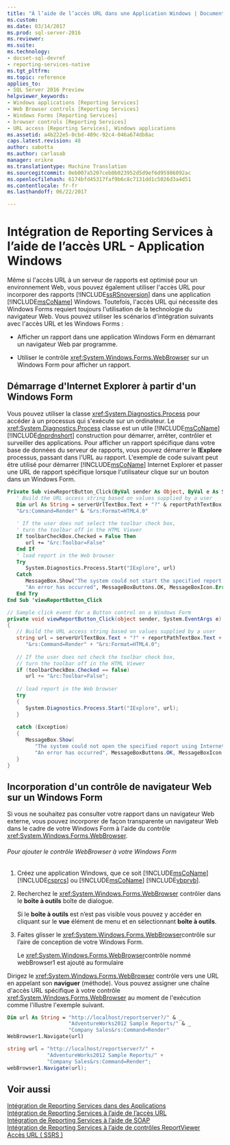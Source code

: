 ```yaml
---
title: "À l’aide de l’accès URL dans une Application Windows | Documents Microsoft"
ms.custom: 
ms.date: 03/14/2017
ms.prod: sql-server-2016
ms.reviewer: 
ms.suite: 
ms.technology:
- docset-sql-devref
- reporting-services-native
ms.tgt_pltfrm: 
ms.topic: reference
applies_to:
- SQL Server 2016 Preview
helpviewer_keywords:
- Windows applications [Reporting Services]
- Web Browser controls [Reporting Services]
- Windows Forms [Reporting Services]
- browser controls [Reporting Services]
- URL access [Reporting Services], Windows applications
ms.assetid: a4b222e5-0cbd-409c-92c4-046a674db8ac
caps.latest.revision: 48
author: sabotta
ms.author: carlasab
manager: erikre
ms.translationtype: Machine Translation
ms.sourcegitcommit: 0eb007a5207ceb0b023952d5d9ef6d95986092ac
ms.openlocfilehash: 6174bfd45317faf9b6c8c7131dd1c5026d3a4d51
ms.contentlocale: fr-fr
ms.lasthandoff: 06/22/2017

---
```

# <a name="integrating-reporting-services-using-url-access---windows-application"></a>Intégration de Reporting Services à l’aide de l’accès URL - Application Windows
  Même si l'accès URL à un serveur de rapports est optimisé pour un environnement Web, vous pouvez également utiliser l'accès URL pour incorporer des rapports [!INCLUDE[ssRSnoversion](../../includes/ssrsnoversion-md.md)] dans une application [!INCLUDE[msCoName](../../includes/msconame-md.md)] Windows. Toutefois, l'accès URL qui nécessite des Windows Forms requiert toujours l'utilisation de la technologie du navigateur Web. Vous pouvez utiliser les scénarios d'intégration suivants avec l'accès URL et les Windows Forms :  
  
-   Afficher un rapport dans une application Windows Form en démarrant un navigateur Web par programme.  
  
-   Utiliser le contrôle <xref:System.Windows.Forms.WebBrowser> sur un Windows Form pour afficher un rapport.  
  
## <a name="starting-internet-explorer-from-a-windows-form"></a>Démarrage d'Internet Explorer à partir d'un Windows Form  
 Vous pouvez utiliser la classe <xref:System.Diagnostics.Process> pour accéder à un processus qui s'exécute sur un ordinateur. Le <xref:System.Diagnostics.Process> classe est un utile [!INCLUDE[msCoName](../../includes/msconame-md.md)] [!INCLUDE[dnprdnshort](../../includes/dnprdnshort-md.md)] construction pour démarrer, arrêter, contrôler et surveiller des applications. Pour afficher un rapport spécifique dans votre base de données du serveur de rapports, vous pouvez démarrer le **IExplore** processus, passant dans l’URL au rapport. L'exemple de code suivant peut être utilisé pour démarrer [!INCLUDE[msCoName](../../includes/msconame-md.md)] Internet Explorer et passer une URL de rapport spécifique lorsque l'utilisateur clique sur un bouton dans un Windows Form.  
  
```vb  
Private Sub viewReportButton_Click(ByVal sender As Object, ByVal e As System.EventArgs) Handles viewReportButton.Click  
   ' Build the URL access string based on values supplied by a user  
   Dim url As String = serverUrlTextBox.Text + "?" & reportPathTextBox.Text & _  
   "&rs:Command=Render" & "&rs:Format=HTML4.0"  
  
   ' If the user does not select the toolbar check box,  
   ' turn the toolbar off in the HTML Viewer  
   If toolbarCheckBox.Checked = False Then  
      url += "&rc:Toolbar=False"  
   End If  
   ' load report in the Web browser  
   Try  
      System.Diagnostics.Process.Start("IExplore", url)  
   Catch  
      MessageBox.Show("The system could not start the specified report using Internet Explorer.", _  
      "An error has occurred", MessageBoxButtons.OK, MessageBoxIcon.Error)  
   End Try  
End Sub 'viewReportButton_Click  
```  
  
```csharp  
// Sample click event for a Button control on a Windows Form  
private void viewReportButton_Click(object sender, System.EventArgs e)  
{  
   // Build the URL access string based on values supplied by a user  
   string url = serverUrlTextBox.Text + "?" + reportPathTextBox.Text +  
      "&rs:Command=Render" + "&rs:Format=HTML4.0";  
  
   // If the user does not check the toolbar check box,  
   // turn the toolbar off in the HTML Viewer  
   if (toolbarCheckBox.Checked == false)  
      url += "&rc:Toolbar=False";  
  
   // load report in the Web browser  
   try  
   {  
      System.Diagnostics.Process.Start("IExplore", url);  
   }  
  
   catch (Exception)  
   {  
      MessageBox.Show(  
         "The system could not open the specified report using Internet Explorer.",   
         "An error has occurred", MessageBoxButtons.OK, MessageBoxIcon.Error);  
   }  
}  
```  
  
## <a name="embedding-a-browser-control-on-a-windows-form"></a>Incorporation d'un contrôle de navigateur Web sur un Windows Form  
 Si vous ne souhaitez pas consulter votre rapport dans un navigateur Web externe, vous pouvez incorporer de façon transparente un navigateur Web dans le cadre de votre Windows Form à l'aide du contrôle <xref:System.Windows.Forms.WebBrowser>.  
  
###### <a name="to-add-the-webbrowser-control-to-your-windows-form"></a>Pour ajouter le contrôle WebBrowser à votre Windows Form  
  
1.  Créez une application Windows, que ce soit [!INCLUDE[msCoName](../../includes/msconame-md.md)] [!INCLUDE[csprcs](../../includes/csprcs-md.md)] ou [!INCLUDE[msCoName](../../includes/msconame-md.md)] [!INCLUDE[vbprvb](../../includes/vbprvb-md.md)].  
  
2.  Recherchez le <xref:System.Windows.Forms.WebBrowser> contrôler dans le **boîte à outils** boîte de dialogue.  
  
     Si le **boîte à outils** est n’est pas visible vous pouvez y accéder en cliquant sur le **vue** élément de menu et en sélectionnant **boîte à outils**.  
  
3.  Faites glisser le <xref:System.Windows.Forms.WebBrowser>contrôle sur l’aire de conception de votre Windows Form.  
  
     Le <xref:System.Windows.Forms.WebBrowser>contrôle nommé webBrowser1 est ajouté au formulaire  
  
 Dirigez le <xref:System.Windows.Forms.WebBrowser> contrôle vers une URL en appelant son **naviguer** (méthode). Vous pouvez assigner une chaîne d'accès URL spécifique à votre contrôle <xref:System.Windows.Forms.WebBrowser> au moment de l'exécution comme l'illustre l'exemple suivant.  
  
```vb  
Dim url As String = "http://localhost/reportserver?/" & _  
                    "AdventureWorks2012 Sample Reports/" & _  
                    "Company Sales&rs:Command=Render"  
WebBrowser1.Navigate(url)  
```  
  
```csharp  
string url = "http://localhost/reportserver?/" +  
             "AdventureWorks2012 Sample Reports/" +  
             "Company Sales&rs:Command=Render";  
webBrowser1.Navigate(url);  
```  
  
## <a name="see-also"></a>Voir aussi  
 [Intégration de Reporting Services dans des Applications](../../reporting-services/application-integration/integrating-reporting-services-into-applications.md)   
 [Intégration de Reporting Services à l’aide de l’accès URL](../../reporting-services/application-integration/integrating-reporting-services-using-url-access.md)   
 [Intégration de Reporting Services à l’aide de SOAP](../../reporting-services/application-integration/integrating-reporting-services-using-soap.md)   
 [Intégration de Reporting Services à l’aide de contrôles ReportViewer](../../reporting-services/application-integration/integrating-reporting-services-using-reportviewer-controls.md)   
 [Accès URL &#40; SSRS &#41;](../../reporting-services/url-access-ssrs.md)  
  
  
